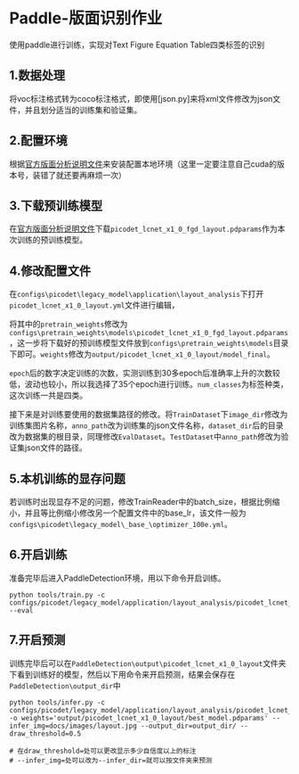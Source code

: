 # Paddle-版面识别作业
使用paddle进行训练，实现对Text Figure Equation Table四类标签的识别

## 1.数据处理
将voc标注格式转为coco标注格式，即使用[json.py]来将xml文件修改为json文件，并且划分适当的训练集和验证集。

## 2.配置环境
根据[官方版面分析说明文件](https://github.com/PaddlePaddle/PaddleOCR/blob/release/2.6/ppstructure/layout/README_ch.md)来安装配置本地环境（这里一定要注意自己cuda的版本号，装错了就还要再麻烦一次）

## 3.下载预训练模型
在[官方版面分析说明文件](https://github.com/PaddlePaddle/PaddleOCR/blob/release/2.6/ppstructure/docs/models_list.md)下载`picodet_lcnet_x1_0_fgd_layout.pdparams`作为本次训练的预训练模型。

## 4.修改配置文件
在`configs\picodet\legacy_model\application\layout_analysis`下打开`picodet_lcnet_x1_0_layout.yml`文件进行编辑，

将其中的`pretrain_weights`修改为`configs\pretrain_weights\models\picodet_lcnet_x1_0_fgd_layout.pdparams`，这一步将下载好的预训练模型文件放到`configs\pretrain_weights\models`目录下即可。`weights`修改为`output/picodet_lcnet_x1_0_layout/model_final`。

`epoch`后的数字决定训练的次数，实测训练到30多epoch后准确率上升的次数较低，波动也较小，所以我选择了35个epoch进行训练。`num_classes`为标签种类，这次训练一共是四类。

接下来是对训练要使用的数据集路径的修改。将`TrainDataset`下`image_dir`修改为训练集图片名称，`anno_path`改为训练集的json文件名称，`dataset_dir`后的目录改为数据集的根目录，同理修改`EvalDataset`。`TestDataset`中`anno_path`修改为验证集json文件的路径。

## 5.本机训练的显存问题
若训练时出现显存不足的问题，修改TrainReader中的batch_size，根据比例缩小，并且等比例缩小修改另一个配置文件中的base_lr，该文件一般为`configs\picodet\legacy_model\_base_\optimizer_100e.yml`。

## 6.开启训练
准备完毕后进入PaddleDetection环境，用以下命令开启训练。
```
python tools/train.py -c configs/picodet/legacy_model/application/layout_analysis/picodet_lcnet_x1_0_layout.yml  --eval
```

## 7.开启预测
训练完毕后可以在`PaddleDetection\output\picodet_lcnet_x1_0_layout`文件夹下看到训练好的模型，然后以下用命令来开启预测，结果会保存在`PaddleDetection\output_dir`中
```
python tools/infer.py -c configs/picodet/legacy_model/application/layout_analysis/picodet_lcnet_x1_0_layout.yml -o weights='output/picodet_lcnet_x1_0_layout/best_model.pdparams' --infer_img=docs/images/layout.jpg --output_dir=output_dir/ --draw_threshold=0.5

# 在draw_threshold=处可以更改显示多少自信度以上的标注
# --infer_img=处可以改为--infer_dir=就可以按文件夹来预测

```
